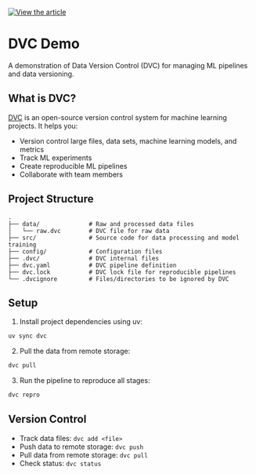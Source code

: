 [![View the article](https://img.shields.io/badge/CodeCut-View%20Article-blue)](https://codecut.ai/introduction-to-dvc-data-version-control-tool-for-machine-learning-projects-2/) 

# DVC Demo

A demonstration of Data Version Control (DVC) for managing ML pipelines and data versioning.

## What is DVC?

[DVC](https://dvc.org/) is an open-source version control system for machine learning projects. It helps you:
- Version control large files, data sets, machine learning models, and metrics
- Track ML experiments
- Create reproducible ML pipelines
- Collaborate with team members

## Project Structure

```
.
├── data/              # Raw and processed data files
│   └── raw.dvc        # DVC file for raw data
├── src/               # Source code for data processing and model training
├── config/            # Configuration files
├── .dvc/              # DVC internal files
├── dvc.yaml           # DVC pipeline definition
├── dvc.lock           # DVC lock file for reproducible pipelines
└── .dvcignore         # Files/directories to be ignored by DVC
```

## Setup

1. Install project dependencies using uv:

```bash
uv sync dvc
```

2. Pull the data from remote storage:

```bash
dvc pull
```

3. Run the pipeline to reproduce all stages:

```bash
dvc repro
```

## Version Control

- Track data files: `dvc add <file>`
- Push data to remote storage: `dvc push`
- Pull data from remote storage: `dvc pull`
- Check status: `dvc status`